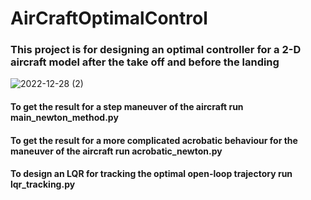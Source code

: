 # AirCraftOptimalControl
### This project is for designing an optimal controller for a 2-D aircraft model after the take off and before the landing

![2022-12-28 (2)](https://user-images.githubusercontent.com/93084514/209783445-816b55a3-bc81-44d1-a7c0-17705b535cd5.png)

#### To get the result for a step maneuver of the aircraft run main_newton_method.py
#### To get the result for a more complicated acrobatic behaviour for the maneuver of the aircraft run acrobatic_newton.py
#### To design an LQR for tracking the optimal open-loop trajectory run lqr_tracking.py
